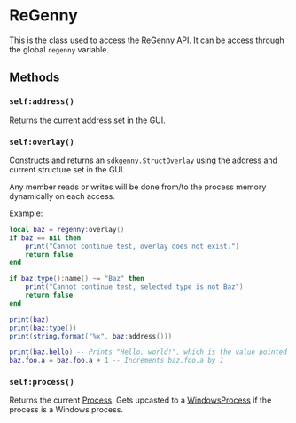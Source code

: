 # ReGenny

This is the class used to access the ReGenny API. It can be access through the global `regenny` variable.

## Methods

### `self:address()`

Returns the current address set in the GUI.


### `self:overlay()`

Constructs and returns an `sdkgenny.StructOverlay` using the address and current structure set in the GUI.

Any member reads or writes will be done from/to the process memory dynamically on each access.

Example:

```lua
local baz = regenny:overlay()
if baz == nil then
    print("Cannot continue test, overlay does not exist.")
    return false
end

if baz:type():name() ~= "Baz" then
    print("Cannot continue test, selected type is not Baz")
    return false
end

print(baz)
print(baz:type())
print(string.format("%x", baz:address()))

print(baz.hello) -- Prints "Hello, world!", which is the value pointed to by baz.hello
baz.foo.a = baz.foo.a + 1 -- Increments baz.foo.a by 1
```

### `self:process()`

Returns the current [Process](process.md). Gets upcasted to a [WindowsProcess](windowsprocess.md) if the process is a Windows process.
